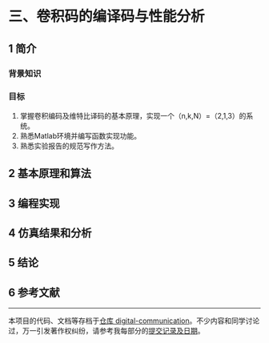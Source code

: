 # 三、卷积码的编译码与性能分析

## 1 简介

### 背景知识

### 目标

1. 掌握卷积编码及维特比译码的基本原理，实现一个（n,k,N）=（2,1,3）的系统。
2. 熟悉Matlab环境并编写函数实现功能。
3. 熟悉实验报告的规范写作方法。

## 2 基本原理和算法

## 3 编程实现

## 4 仿真结果和分析

## 5 结论

## 6 参考文献

---

本项目的代码、文档等存档于[仓库 digital-communication](https://github.com/YDX-2147483647/digital-communication)。不少内容和同学讨论过，万一引发著作权纠纷，请参考我每部分的[提交记录及日期](https://github.com/YDX-2147483647/digital-communication/commits/main)。